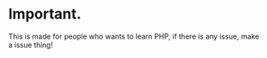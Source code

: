 # Important.
This is made for people who wants to learn PHP, if there is any issue, make a issue thing!
